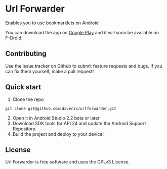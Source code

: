 # Url Forwarder
Enables you to use bookmarklets on Android

You can download the app on [Google Play](https://play.google.com/store/apps/details?id=net.daverix.urlforward) and it will soon be available on F-Droid.

## Contributing
Use the issue tracker on Github to submit feature requests and bugs. If you can fix them yourself, make a pull request!

## Quick start

1. Clone the repo
```
git clone git@github.com:daverix/urlforwarder.git
```

2. Open it in Android Studio 2.2 beta or later
3. Download SDK tools for API 24 and update the Android Support Repository.
4. Build the project and deploy to your device!

## License
Url Forwarder is free software and uses the GPLv3 License.
